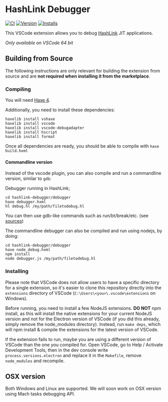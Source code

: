 # HashLink Debugger
[![CI](https://img.shields.io/github/workflow/status/vshaxe/hashlink-debugger/CI.svg?logo=github)](https://github.com/vshaxe/hashlink-debugger/actions?query=workflow%3ACI) [![Version](https://vsmarketplacebadge.apphb.com/version-short/HaxeFoundation.haxe-hl.svg)](https://marketplace.visualstudio.com/items?itemName=HaxeFoundation.haxe-hl) [![Installs](https://vsmarketplacebadge.apphb.com/installs-short/HaxeFoundation.haxe-hl.svg)](https://marketplace.visualstudio.com/items?itemName=HaxeFoundation.haxe-hl)

This VSCode extension allows you to debug [HashLink](https://hashlink.haxe.org/) JIT applications.

*Only available on VSCode 64 bit*

## Building from Source

The following instructions are only relevant for building the extension from source and are **not required when installing it from the marketplace**.

### Compiling

You will need [Haxe 4](https://haxe.org/download/).

Additionally, you need to install these dependencies:

```
haxelib install vshaxe
haxelib install vscode
haxelib install vscode-debugadapter
haxelib install hscript
haxelib install format
```

Once all dependencies are ready, you should be able to compile with `haxe build.hxml`

#### Commandline version

Instead of the vscode plugin, you can also compile and run a commandline version, similar to `gdb`:

Debugger running in HashLink;
```
cd hashlink-debugger/debugger
haxe debugger.hxml
hl debug.hl /my/path/filetodebug.hl
```

You can then use gdb-like commands such as run/bt/break/etc. (see [sources](https://github.com/vshaxe/hashlink-debugger/blob/master/hld/Main.hx#L198))

The commandline debugger can also be compiled and run using nodejs, by doing:
```
cd hashlink-debugger/debugger
haxe node_debug.hxml
npm install
node debugger.js /my/path/filetodebug.hl
```


### Installing

Please note that VSCode does not allow users to have a specific directory for a single extension, so it's easier to clone this repository directly into the `extensions` directory of VSCode (`C:\Users\<you>\.vscode\extensions` on Windows).

Before running, you need to install a few NodeJS extensions. **DO NOT** npm install, as this will install the native extensions for your current NodeJS version and not for the Electron version of VSCode (if you did this already, simply remove the node_modules directory). Instead, run `make deps`, which will npm install & compile the extensions for the latest version of VSCode.

If the extension fails to run, maybe you are using a different version of VSCode than the one you compiled for.
Open VSCode, go to Help / Activate Development Tools, then in the dev console write `process.versions.electron` and replace it in the `Makefile`,  remove `node_modules` and recompile.

## OSX version

Both Windows and Linux are supported. We will soon work on OSX version using Mach tasks debugging API.
